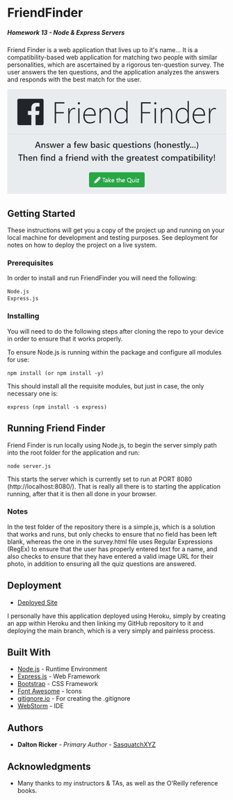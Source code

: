 # FriendFinder

##### Homework 13 - Node & Express Servers

Friend Finder is a web application that lives up to it's name... It is a compatibility-based web application for matching two people with similar personalities, which are ascertained by a rigorous ten-question survey.  The user answers the ten questions, and the application analyzes the answers and responds with the best match for the user.

![Screenshot](app/public/images/home.png)

## Getting Started

These instructions will get you a copy of the project up and running on your local machine for development and testing purposes.  See deployment for notes on how to deploy the project on a live system.

### Prerequisites

In order to install and run FriendFinder you will need the following:

```
Node.js
Express.js
```

### Installing

You will need to do the following steps after cloning the repo to your device in order to ensure that it works properly.

To ensure Node.js is running within the package and configure all modules for use:

```
npm install (or npm install -y)
```

This should install all the requisite modules, but just in case, the only necessary one is:

```
express (npm install -s express)
```

## Running Friend Finder

Friend Finder is run locally using Node.js, to begin the server simply path into the root folder for the application and run:

```
node server.js
```

This starts the server which is currently set to run at PORT 8080 (http://localhost:8080/).
That is really all there is to starting the application running, after that it is then all done in your browser.

### Notes

In the test folder of the repository there is a simple.js, which is a solution that works and runs, but only checks to ensure that no field has been left blank, whereas the one in the survey.html file uses Regular Expressions (RegEx) to ensure that the user has properly entered text for a name, and also checks to ensure that they have entered a valid image URL for their photo, in addition to ensuring all the quiz questions are answered.

## Deployment

* [Deployed Site](https://ffndr.herokuapp.com/)

I personally have this application deployed using Heroku, simply by creating an app within Heroku and then linking my GitHub repository to it and deploying the main branch, which is a very simply and painless process.

## Built With

* [Node.js](https://nodejs.org/en/) - Runtime Environment
* [Express.js](https://expressjs.com/) - Web Framework
* [Bootstrap](https://getbootstrap.com/) - CSS Framework
* [Font Awesome](https://fontawesome.com/) - Icons
* [gitignore.io](https://www.gitignore.io/) - For creating the .gitignore
* [WebStorm](https://www.jetbrains.com/webstorm/) - IDE

## Authors

* **Dalton Ricker** - *Primary Author* - [SasquatchXYZ](https://github.com/SasquatchXYZ)

## Acknowledgments
* Many thanks to my instructors & TAs, as well as the O'Reilly reference books.